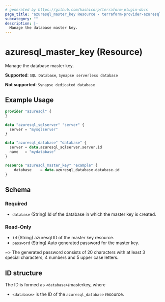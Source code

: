 ```yaml
---
# generated by https://github.com/hashicorp/terraform-plugin-docs
page_title: "azuresql_master_key Resource - terraform-provider-azuresql"
subcategory: ""
description: |-
  Manage the database master key.
---
```


# azuresql_master_key (Resource)

Manage the database master key.

**Supported**: `SQL Database`, `Synapse serverless database` 

**Not supported**: `Synapse dedicated database`

## Example Usage

```terraform
provider "azuresql" {
}

data "azuresql_sqlserver" "server" {
  server = "mysqlserver"
}

data "azuresql_database" "database" {
  server = data.azuresql_sqlserver.server.id
  name   = "mydatabase"
}

resource "azuresql_master_key" "example" {
    database 	= data.azuresql_database.database.id
}

```

<!-- schema generated by tfplugindocs -->
## Schema

### Required

- `database` (String) Id of the database in which the master key is created.

### Read-Only

- `id` (String) azuresql ID of the master key resource.
- `password` (String) Auto generated password for the master key.

~> The generated password consists of 20 characters with at least 3 special characters, 4 numbers and 5 upper case letters.

## ID structure

The ID is formed as `<database>`/masterkey, where
* `<database>` is the ID of the `azuresql_database` resource.
